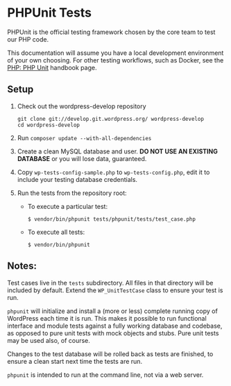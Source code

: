 # PHPUnit Tests

PHPUnit is the official testing framework chosen by the core team to test our PHP code.

This documentation will assume you have a local development environment of your own choosing. For other testing workflows, such as Docker, see the [PHP: PHP Unit](https://make.wordpress.org/core/handbook/testing/automated-testing/phpunit/) handbook page.

## Setup

1. Check out the wordpress-develop repository

       git clone git://develop.git.wordpress.org/ wordpress-develop
       cd wordpress-develop

2. Run `composer update --with-all-dependencies`
3. Create a clean MySQL database and user. **DO NOT USE AN EXISTING DATABASE** or you will lose data, guaranteed.
4. Copy `wp-tests-config-sample.php` to `wp-tests-config.php`, edit it to include your testing database credentials.
5. Run the tests from the repository root:
   - To execute a particular test:

         $ vendor/bin/phpunit tests/phpunit/tests/test_case.php
   - To execute all tests:

         $ vendor/bin/phpunit

## Notes:

Test cases live in the `tests` subdirectory. All files in that directory will be included by default. Extend the `WP_UnitTestCase` class to ensure your test is run.

`phpunit` will initialize and install a (more or less) complete running copy of WordPress each time it is run. This makes it possible to run functional interface and module tests against a fully working database and codebase, as opposed to pure unit tests with mock objects and stubs. Pure unit tests may be used also, of course.

Changes to the test database will be rolled back as tests are finished, to ensure a clean start next time the tests are run.

`phpunit` is intended to run at the command line, not via a web server.
